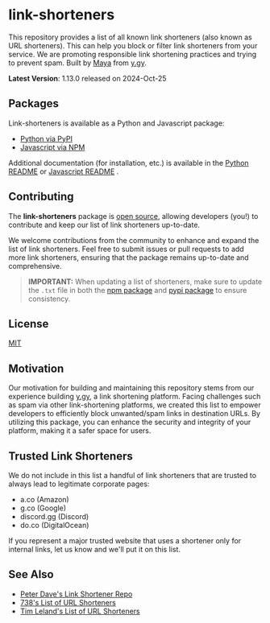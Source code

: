 # link-shorteners

This repository provides a list of all known link shorteners (also known as URL shorteners). 
This can help you block or filter link shorteners from your service. We are promoting responsible link shortening practices and trying to prevent spam.
Built by [Maya](https://mayakyler.com) from [y.gy](https://app.y.gy).

**Latest Version**: 1.13.0 released on 2024-Oct-25

## Packages

Link-shorteners is available as a Python and Javascript package:

- [Python via PyPI](https://pypi.org/project/link-shorteners/)
- [Javascript via NPM](https://www.npmjs.com/package/link-shorteners)

Additional documentation (for installation, etc.) is available in the [Python README](https://github.com/mayakyler/link-shorteners/blob/main/py-link-shorteners/README.md) or [Javascript README](https://github.com/mayakyler/link-shorteners/blob/main/js-link-shorteners/README.md) .

## Contributing
The **link-shorteners** package is [open source](https://github.com/mayakyler/link-shorteners), allowing developers (you!) to contribute and keep our list of link shorteners up-to-date.

We welcome contributions from the community to enhance and expand the list of link shorteners. Feel free to submit issues or pull requests to add more link shorteners, ensuring that the package remains up-to-date and comprehensive.

> **IMPORTANT:** When updating a list of shorteners, make sure to update the `.txt` file in both the [npm package](https://github.com/mayakyler/link-shorteners/blob/main/js-link-shorteners/src/link-shorteners.txt) and [pypi package](https://github.com/mayakyler/link-shorteners/blob/main/py-link-shorteners/link_shorteners/link-shorteners.txt) to ensure consistency.

## License

[MIT](https://github.com/mayakyler/link-shorteners/blob/main/LICENSE)

## Motivation

Our motivation for building and maintaining this repository stems from our experience building [y.gy](https://app.y.gy/), a link shortening platform. Facing challenges such as spam via other link-shortening platforms, we created this list to empower developers to efficiently block unwanted/spam links in destination URLs. By utilizing this package, you can enhance the security and integrity of your platform, making it a safer space for users.

## Trusted Link Shorteners

We do not include in this list a handful of link shorteners that are trusted to always lead to legitimate corporate pages:

- a.co (Amazon)
- g.co (Google)
- discord.gg (Discord)
- do.co (DigitalOcean)

If you represent a major trusted website that uses a shortener only for internal links, let us know and we'll put it on this list.

## See Also

- [Peter Dave's Link Shortener Repo](https://github.com/PeterDaveHello/url-shorteners)
- [738's List of URL Shorteners](https://github.com/738/awesome-url-shortener?tab=readme-ov-file)
- [Tim Leland's List of URL Shorteners](https://github.com/timleland/url-shorteners)
